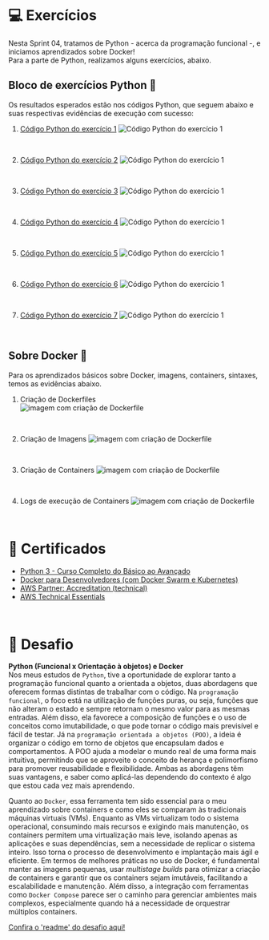 # 💻 Exercícios

Nesta Sprint 04, tratamos de Python - acerca da programação funcional -, e iniciamos aprendizados sobre Docker!  
Para a parte de Python, realizamos alguns exercícios, abaixo.

## Bloco de exercícios Python 🐍

Os resultados esperados estão nos códigos Python, que seguem abaixo e suas respectivas evidências de execução com sucesso:

1.  [Código Python do exercício 1](exercicios/ex01/ex01-codigo.py)
![Código Python do exercício 1](exercicios/ex01/ex01-sucesso.png)

<br/>

2.  [Código Python do exercício 2](exercicios/ex02/ex02-codigo.py) 
![Código Python do exercício 1](exercicios/ex02/ex02-sucesso.png)

<br/>

3.  [Código Python do exercício 3](exercicios/ex03/ex03-codigo.py)
![Código Python do exercício 1](exercicios/ex03/ex03-sucesso.png)

<br/>

4.  [Código Python do exercício 4](exercicios/ex04/ex04-codigo.py) 
![Código Python do exercício 1](exercicios/ex04/ex04-sucesso.png)

<br/>

5.  [Código Python do exercício 5](exercicios/ex05/ex05-codigo.py) 
![Código Python do exercício 1](exercicios/ex05/ex05-sucesso.png)

<br/>

6.  [Código Python do exercício 6](exercicios/ex06/ex06-codigo.py) 
![Código Python do exercício 1](exercicios/ex06/ex06-sucesso.png)

<br/>

7.  [Código Python do exercício 7](exercicios/ex07/ex07-codigo.py)
![Código Python do exercício 1](exercicios/ex07/ex07-sucesso.png)

<br/>

## Sobre Docker 🐋

Para os aprendizados básicos sobre Docker, imagens, containers, sintaxes, temos as evidências abaixo.

1. Criação de Dockerfiles  
![imagem com criação de Dockerfile](evidencias/Etapa1/01-Dockerfile.png)

<br/>

2. Criação de Imagens
![imagem com criação de Dockerfile](evidencias/Etapa1/02-build_imagem.png)

<br/>

3. Criação de Containers
![imagem com criação de Dockerfile](evidencias/Etapa3/05-docker_ps-a.png)

<br/>

4. Logs de execução de Containers
![imagem com criação de Dockerfile](evidencias/Etapa3/06-docker_logs.png)

<br/>


# 📜 Certificados

- [Python 3 - Curso Completo do Básico ao Avançado](certificados/Python.png)
- [Docker para Desenvolvedores (com Docker Swarm e Kubernetes)](certificados/docker.png)
- [AWS Partner: Accreditation (technical)](certificados/AWS.png)
- [AWS Technical Essentials](certificados/AWS2.png)

<br/>  
  
# 🧠 Desafio
**Python (Funcional x Orientação à objetos) e Docker**  
Nos meus estudos de `Python`, tive a oportunidade de explorar tanto a programação funcional quanto a orientada a objetos, duas abordagens que oferecem formas distintas de trabalhar com o código. Na `programação funcional`, o foco está na utilização de funções puras, ou seja, funções que não alteram o estado e sempre retornam o mesmo valor para as mesmas entradas. Além disso, ela favorece a composição de funções e o uso de conceitos como imutabilidade, o que pode tornar o código mais previsível e fácil de testar. Já na `programação orientada a objetos (POO)`, a ideia é organizar o código em torno de objetos que encapsulam dados e comportamentos. A POO ajuda a modelar o mundo real de uma forma mais intuitiva, permitindo que se aproveite o conceito de herança e polimorfismo para promover reusabilidade e flexibilidade. Ambas as abordagens têm suas vantagens, e saber como aplicá-las dependendo do contexto é algo que estou cada vez mais aprendendo.

Quanto ao `Docker`, essa ferramenta tem sido essencial para o meu aprendizado sobre containers e como eles se comparam às tradicionais máquinas virtuais (VMs). Enquanto as VMs virtualizam todo o sistema operacional, consumindo mais recursos e exigindo mais manutenção, os containers permitem uma virtualização mais leve, isolando apenas as aplicações e suas dependências, sem a necessidade de replicar o sistema inteiro. Isso torna o processo de desenvolvimento e implantação mais ágil e eficiente. Em termos de melhores práticas no uso de Docker, é fundamental manter as imagens pequenas, usar *multistage builds* para otimizar a criação de containers e garantir que os containers sejam imutáveis, facilitando a escalabilidade e manutenção. Além disso, a integração com ferramentas como `Docker Compose` parece ser o caminho para gerenciar ambientes mais complexos, especialmente quando há a necessidade de orquestrar múltiplos containers.

[Confira o 'readme' do desafio aqui!](Desafio/README.md)